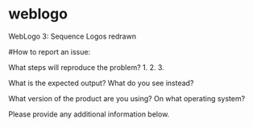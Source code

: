 # weblogo
WebLogo 3: Sequence Logos redrawn


#How to report an issue: 

What steps will reproduce the problem?
1. 
2. 
3. 

What is the expected output? What do you see instead?


What version of the product are you using? On what operating system?


Please provide any additional information below.
